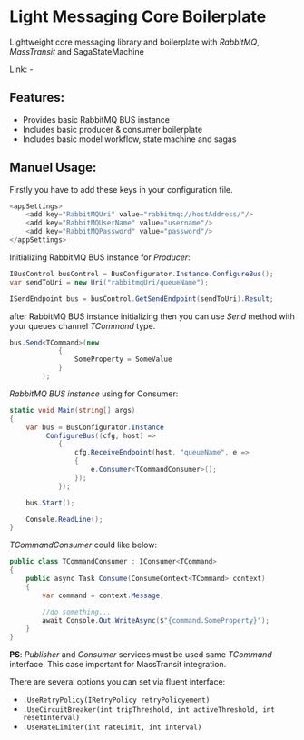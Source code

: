Light Messaging Core Boilerplate
===

Lightweight core messaging library and boilerplate with _RabbitMQ_, _MassTransit_ and SagaStateMachine

Link: -

Features:
--------
- Provides basic RabbitMQ BUS instance
- Includes basic producer & consumer boilerplate
- Includes basic model workflow, state machine and sagas

Manuel Usage:
-----

Firstly you have to add these keys in your configuration file.

```cs
<appSettings>
	<add key="RabbitMQUri" value="rabbitmq://hostAddress/"/>
	<add key="RabbitMQUserName" value="username"/>
	<add key="RabbitMQPassword" value="password"/>
</appSettings>
```

Initializing RabbitMQ BUS instance for _Producer_:

```cs
IBusControl busControl = BusConfigurator.Instance.ConfigureBus();
var sendToUri = new Uri("rabbitmqUri/queueName");

ISendEndpoint bus = busControl.GetSendEndpoint(sendToUri).Result;
```


after RabbitMQ BUS instance initializing then you can use _Send_ method with your queues channel _TCommand_ type.

```cs
bus.Send<TCommand>(new
			{
				SomeProperty = SomeValue
			}
		);
```


_RabbitMQ BUS instance_ using for Consumer:

```cs
static void Main(string[] args)
{
	var bus = BusConfigurator.Instance
		.ConfigureBus((cfg, host) =>
			{
				cfg.ReceiveEndpoint(host, "queueName", e =>
				{
					e.Consumer<TCommandConsumer>();
				});
			});

	bus.Start();

	Console.ReadLine();
}
```


_TCommandConsumer_ could like below:

```cs
public class TCommandConsumer : IConsumer<TCommand>
{
    public async Task Consume(ConsumeContext<TCommand> context)
    {
        var command = context.Message;

		//do something...
        await Console.Out.WriteAsync($"{command.SomeProperty}");
    }
}
```


**PS**: _Publisher_ and _Consumer_ services must be used same _TCommand_ interface. This case important for MassTransit integration.

There are several options you can set via fluent interface:

- `.UseRetryPolicy(IRetryPolicy retryPolicyement)`
- `.UseCircuitBreaker(int tripThreshold, int activeThreshold, int resetInterval)`
- `.UseRateLimiter(int rateLimit, int interval)`